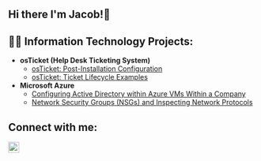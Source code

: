 ## Hi there  I'm Jacob!👋



<h2>👨‍💻 Information Technology Projects:</h2>

- <b>osTicket (Help Desk Ticketing System)</b>
  - [osTicket: Post-Installation Configuration](https://github.com/LepicRobot/post-install-config)
  - [osTicket: Ticket Lifecycle Examples](https://github.com/LepicRobot/ticket-lifecycle)
- <b>Microsoft Azure</b>
  - [Configuring Active Directory within Azure VMs Within a Company](https://github.com/LepicRobot/configure-ad)
  - [Network Security Groups (NSGs) and Inspecting Network Protocols](https://github.com/LepicRobot/azure-network-protocols)

<h2>Connect with me:</h2>


[<img align="left" alt="Jacob | LinkedIn" width="22px" src="https://cdn.jsdelivr.net/npm/simple-icons@v3/icons/linkedin.svg" />][linkedin]


[linkedin]: https://www.linkedin.com/in/jacob-pennington-19a8b5349
<!--
**LepicRobot/LepicRobot** is a ✨ _special_ ✨ repository because its `README.md` (this file) appears on your GitHub profile.

Here are some ideas to get you started:

- 🔭 I’m currently working on ...
- 🌱 I’m currently learning ...
- 👯 I’m looking to collaborate on ...
- 🤔 I’m looking for help with ...
- 💬 Ask me about ...
- 📫 How to reach me: ...
- 😄 Pronouns: ...
- ⚡ Fun fact: ...
-->
